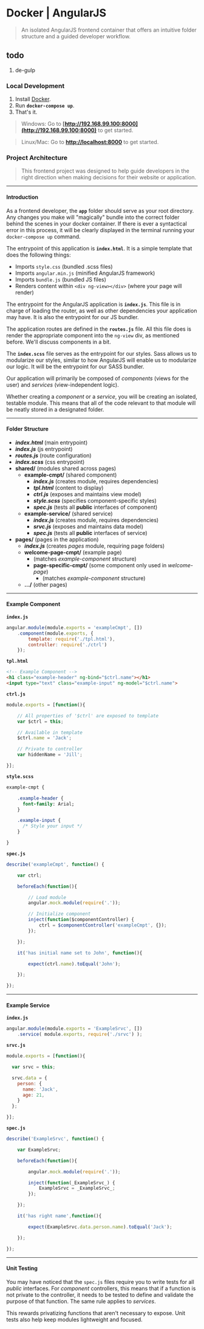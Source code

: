 # Docker | AngularJS
> An isolated AngularJS frontend container that offers an intuitive folder structure and a guided developer workflow.

## todo
1. de-gulp


### Local Development

1. Install [Docker](https://www.docker.com/products/docker).
2. Run __`docker-compose up`__.
3. That's it.

> Windows: Go to __[http://192.168.99.100:8000](http://192.168.99.100:8000)__ to get started.

> Linux/Mac: Go to __[http://localhost:8000](http://localhost:8000)__ to get started.


### Project Architecture
> This frontend project was designed to help guide developers in the right direction when making decisions for their website or application.

---

#### Introduction

As a frontend developer, the __`app`__ folder should serve as your root directory. Any changes you make will "magically" bundle into the correct folder behind the scenes in your docker container. If there is ever a syntactical error in this process, it will be clearly displayed in the terminal running your `docker-compose up` command.

The entrypoint of this application is __`index.html`__. It is a simple template that does the following things:
- Imports `style.css` (bundled .scss files)
- Imports `angular.min.js` (minified AngularJS framework)
- Imports `bundle.js` (bundled JS files)
- Renders content within `<div ng-view></div>` (where your page will render)

The entrypoint for the AngularJS application is __`index.js`__. This file is in charge of loading the router, as well as other dependencies your application may have. It is also the entrypoint for our JS bundler.

The application routes are defined in the __`routes.js`__ file. All this file does is render the appropriate component into the `ng-view` div, as mentioned before. We'll discuss components in a bit.

The __`index.scss`__ file serves as the entrypoint for our styles. Sass allows us to modularize our styles, similar to how AngularJS will enable us to modularize our logic. It will be the entrypoint for our SASS bundler.

Our application will primarily be composed of _components_ (views for the user) and _services_ (view-independent logic).

Whether creating a _component_ or a _service_, you will be creating an isolated, testable module. This means that all of the code relevant to that module will be neatly stored in a designated folder.

---

#### Folder Structure

- ___index.html___ (main entrypoint)
- ___index.js___ (js entrypoint)
- ___routes.js___ (route configuration)
- ___index.scss___ (css entrypoint)
- __shared/__ (modules shared across pages)
  - __example-cmpt/__ (shared component)
    - ___index.js___ (creates module, requires dependencies)
    - ___tpl.html___ (content to display)
    - ___ctrl.js___ (exposes and maintains view model)
    - ___style.scss___ (specifies component-specific styles)
    - ___spec.js___ (tests all __public__ interfaces of component)
  - __example-service/__ (shared service)
    - ___index.js___ (creates module, requires dependencies)
    - ___srvc.js___ (exposes and maintains data model)
    - ___spec.js___ (tests all __public__ interfaces of service)
- __pages/__ (pages in the application)
  - ___index.js___ (creates _pages_ module, requiring page folders)
  - __welcome-page-cmpt/__ (example page)
    - (matches _example-component_ structure)
    - __page-specific-cmpt/__ (some component only used in _welcome-page_)
      - (matches _example-component_ structure)
  - __.../__ (other pages)

---

#### Example Component

__`index.js`__

```js
angular.module(module.exports = 'exampleCmpt', [])
    .component(module.exports, {
        template: require('./tpl.html'),
        controller: require('./ctrl')
    });
```

__`tpl.html`__
```html
<!-- Example Component -->
<h1 class="example-header" ng-bind="$ctrl.name"></h1>
<input type="text" class="example-input" ng-model="$ctrl.name">
```

__`ctrl.js`__
```js
module.exports = [function(){

    // All properties of '$ctrl' are exposed to template
    var $ctrl = this;

    // Available in template
    $ctrl.name = 'Jack';

    // Private to controller
    var hiddenName = 'Jill';

}];
```

__`style.scss`__
```sass
example-cmpt {

    .example-header {
      font-family: Arial;
    }

    .example-input {
      /* Style your input */
    }

}
```

__`spec.js`__
```js
describe('exampleCmpt', function() {

    var ctrl;

    beforeEach(function(){

        // Load module
        angular.mock.module(require('.'));

        // Initialize component
        inject(function($componentController) {
            ctrl = $componentController('exampleCmpt', {});
        });

    });

    it('has initial name set to John', function(){

        expect(ctrl.name).toEqual('John');

    });

});
```

---

#### Example Service

__`index.js`__

```js
angular.module(module.exports = 'ExampleSrvc', [])
    .service( module.exports, require('./srvc') );
```

__`srvc.js`__
```js
module.exports = [function(){

  var srvc = this;

  srvc.data = {
    person: {
      name: 'Jack',
      age: 21,
    }
  };

}];
```

__`spec.js`__
```js
describe('ExampleSrvc', function() {

    var ExampleSrvc;

    beforeEach(function(){

        angular.mock.module(require('.'));

        inject(function(_ExampleSrvc_) {
            ExampleSrvc = _ExampleSrvc_;
        });

    });

    it('has right name',function(){

        expect(ExampleSrvc.data.person.name).toEqual('Jack');

    });

});
```

---

#### Unit Testing

You may have noticed that the `spec.js` files require you to write tests for all _public_ interfaces. For _component_ controllers, this means that if a function is not private to the controller, it needs to be tested to define and validate the purpose of that function. The same rule applies to _services_.

This rewards privatizing functions that aren't necessary to expose. Unit tests also help keep modules lightweight and focused.
